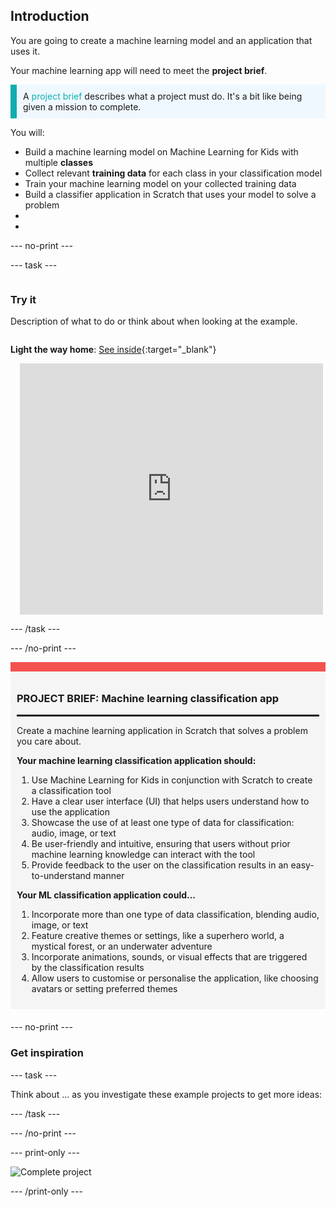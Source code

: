 ## Introduction

You are going to create a machine learning model and an application that uses it. 

Your machine learning app will need to meet the **project brief**.

<p style="border-left: solid; border-width:10px; border-color: #0faeb0; background-color: aliceblue; padding: 10px;">
A <span style="color: #0faeb0">project brief</span> describes what a project must do. It's a bit like being given a mission to complete.
</p>

You will:
  + Build a machine learning model on Machine Learning for Kids with multiple **classes**
  + Collect relevant **training data** for each class in your classification model
  + Train your machine learning model on your collected training data
  + Build a classifier application in Scratch that uses your model to solve a problem 
+ 
+ 

--- no-print ---

--- task ---

<div style="display: flex; flex-wrap: wrap">
<div style="flex-basis: 200px; flex-grow: 1">

### Try it

Description of what to do or think about when looking at the example.

</div>
<div>

**Light the way home**: [See inside](https://scratch.mit.edu/projects/499860786/editor){:target="_blank"}
<div class="scratch-preview" style="margin-left: 15px;">
  <iframe allowtransparency="true" width="485" height="402" src="https://scratch.mit.edu/projects/embed/499860786/?autostart=false" frameborder="0"></iframe>
</div>

</div>
</div>

--- /task ---

--- /no-print ---

<div style="border-top: 15px solid #f3524f; background-color: whitesmoke; margin-bottom: 20px; padding: 10px;">

### PROJECT BRIEF: Machine learning classification app
<hr style="border-top: 2px solid black;">

Create a machine learning application in Scratch that solves a problem you care about. 

**Your machine learning classification application should:**
1. Use Machine Learning for Kids in conjunction with Scratch to create a classification tool
2. Have a clear user interface (UI) that helps users understand how to use the application
3. Showcase the use of at least one type of data for classification: audio, image, or text
4. Be user-friendly and intuitive, ensuring that users without prior machine learning knowledge can interact with the tool
5. Provide feedback to the user on the classification results in an easy-to-understand manner

**Your ML classification application could...**
1. Incorporate more than one type of data classification, blending audio, image, or text
2. Feature creative themes or settings, like a superhero world, a mystical forest, or an underwater adventure
3. Incorporate animations, sounds, or visual effects that are triggered by the classification results
4. Allow users to customise or personalise the application, like choosing avatars or setting preferred themes
</div>

--- no-print ---

### Get inspiration

--- task ---

Think about ... as you investigate these example projects to get more ideas:

--- /task ---

--- /no-print ---

--- print-only ---

![Complete project](images/showcase_static.png)

--- /print-only ---


